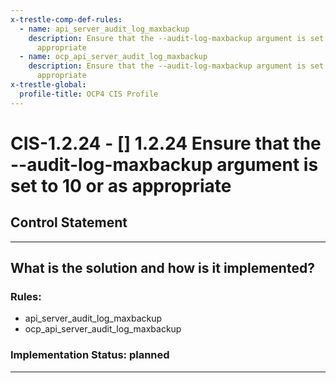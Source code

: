 ```yaml
---
x-trestle-comp-def-rules:
  - name: api_server_audit_log_maxbackup
    description: Ensure that the --audit-log-maxbackup argument is set to 10 or as
      appropriate
  - name: ocp_api_server_audit_log_maxbackup
    description: Ensure that the --audit-log-maxbackup argument is set to 10 or as
      appropriate
x-trestle-global:
  profile-title: OCP4 CIS Profile
---
```


# CIS-1.2.24 - \[\] 1.2.24 Ensure that the --audit-log-maxbackup argument is set to 10 or as appropriate

## Control Statement

______________________________________________________________________

## What is the solution and how is it implemented?

<!-- For implementation status enter one of: implemented, partial, planned, alternative, not-applicable -->

<!-- Note that the list of rules under ### Rules: is read-only and changes will not be captured after assembly to JSON -->

### Rules:

  - api_server_audit_log_maxbackup
  - ocp_api_server_audit_log_maxbackup

### Implementation Status: planned

______________________________________________________________________
